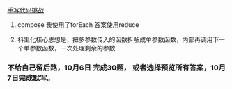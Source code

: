 [手写代码挑战](https://juejin.cn/post/6968713283884974088)

1. compose 我使用了forEach 答案使用reduce




12. 科里化核心思想是，把多参数传入的函数拆解成单参数函数，内部再调用下一个单参数函数，一次处理剩余的参数



### 不给自己留后路，10月6日 完成30题， 或者选择预览所有答案，10月7日完成默写。